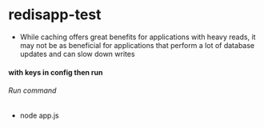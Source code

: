 # redisapp-test

- While caching offers great benefits for applications with heavy reads, it may not be as beneficial for applications that perform a lot of database updates and can slow down writes

#### with keys in config then run 
###### Run command
- node app.js 
